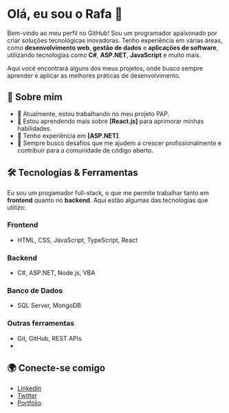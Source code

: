 # Olá, eu sou o Rafa 👋

Bem-vindo ao meu perfil no GitHub! Sou um programador apaixonado por criar soluções tecnológicas inovadoras. Tenho experiência em várias áreas, como **desenvolvimento web**, **gestão de dados** e **aplicações de software**, utilizando tecnologias como **C#**, **ASP.NET**, **JavaScript** e muito mais.

Aqui você encontrará alguns dos meus projetos, onde busco sempre aprender e aplicar as melhores práticas de desenvolvimento.

## 🚀 Sobre mim

- 🔭 Atualmente, estou trabalhando no meu projeto PAP.
- 🌱 Estou aprendendo mais sobre **[React.js]** para aprimorar minhas habilidades.
- 💼 Tenho experiência em **[ASP.NET]**.
- 🧠 Sempre busco desafios que me ajudem a crescer profissionalmente e contribuir para a comunidade de código aberto.

## 🛠️ Tecnologias & Ferramentas

Eu sou um progamador full-stack, o que me permite trabalhar tanto em **frontend** quanto no **backend**. Aqui estão algumas das tecnologias que utilizo:

### **Frontend**
- HTML, CSS, JavaScript, TypeScript, React

### **Backend**
- C#, ASP.NET, Node.js, VBA

### **Banco de Dados**
- SQL Server, MongoDB

### **Outras ferramentas**
- Git, GitHub, REST APIs
- 
## 🌍 Conecte-se comigo

- [LinkedIn](https://www.linkedin.com/in/rafa-gon%C3%A7alves/)
- [Twitter](https://x.com/zpx_dv)
- [Portfólio](https://raffa-developer.github.io/website/)

